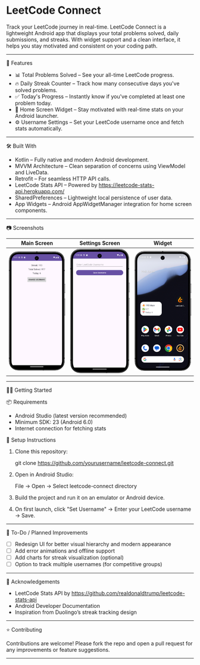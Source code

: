 # LeetCode Connect

Track your LeetCode journey in real-time. LeetCode Connect is a lightweight Android app that displays your total problems solved, daily submissions, and streaks. With widget support and a clean interface, it helps you stay motivated and consistent on your coding path.

--------------------------------------------------------------------------------

🚀 Features

- 📊 Total Problems Solved – See your all-time LeetCode progress.
- 🔥 Daily Streak Counter – Track how many consecutive days you've solved problems.
- ✅ Today's Progress – Instantly know if you've completed at least one problem today.
- 🧩 Home Screen Widget – Stay motivated with real-time stats on your Android launcher.
- ⚙️ Username Settings – Set your LeetCode username once and fetch stats automatically.

--------------------------------------------------------------------------------

🛠️ Built With

- Kotlin – Fully native and modern Android development.
- MVVM Architecture – Clean separation of concerns using ViewModel and LiveData.
- Retrofit – For seamless HTTP API calls.
- LeetCode Stats API – Powered by https://leetcode-stats-api.herokuapp.com/
- SharedPreferences – Lightweight local persistence of user data.
- App Widgets – Android AppWidgetManager integration for home screen components.

--------------------------------------------------------------------------------

📷 Screenshots

| Main Screen         | Settings Screen     | Widget             |
|---------------------|---------------------|--------------------|
| ![main_screen](images/main_screen.png)   | ![settings](images/save_username.png)    | ![widget](images/Screenshot_20250625_224919.png)  |

--------------------------------------------------------------------------------

🧑‍💻 Getting Started

📦 Requirements

- Android Studio (latest version recommended)
- Minimum SDK: 23 (Android 6.0)
- Internet connection for fetching stats

🔧 Setup Instructions

1. Clone this repository:

   git clone https://github.com/yourusername/leetcode-connect.git

2. Open in Android Studio:

   File → Open → Select leetcode-connect directory

3. Build the project and run it on an emulator or Android device.

4. On first launch, click "Set Username" → Enter your LeetCode username → Save.


--------------------------------------------------------------------------------

📝 To-Do / Planned Improvements

- [ ] Redesign UI for better visual hierarchy and modern appearance
- [ ] Add error animations and offline support
- [ ] Add charts for streak visualization (optional)
- [ ] Option to track multiple usernames (for competitive groups)

--------------------------------------------------------------------------------

🙌 Acknowledgements

- LeetCode Stats API by https://github.com/realdonaldtrump/leetcode-stats-api
- Android Developer Documentation
- Inspiration from Duolingo’s streak tracking design

--------------------------------------------------------------------------------

⭐ Contributing

Contributions are welcome! Please fork the repo and open a pull request for any improvements or feature suggestions.

--------------------------------------------------------------------------------
